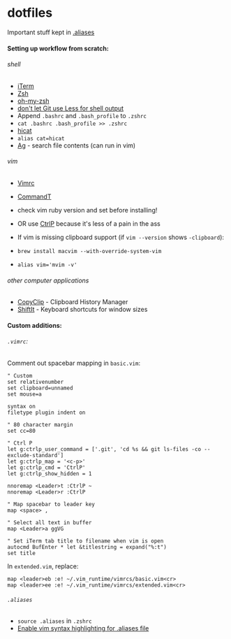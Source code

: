 # dotfiles
Important stuff kept in [.aliases](.aliases)

#### Setting up workflow from scratch:
###### shell
- [iTerm](https://www.iterm2.com/downloads.html)
- [Zsh](https://github.com/robbyrussell/oh-my-zsh/wiki/Installing-ZSH)
- [oh-my-zsh](https://github.com/robbyrussell/oh-my-zsh)
 - [don't let Git use Less for shell output](http://superuser.com/questions/820943/typing-git-log-oneline-in-oh-my-zsh-pipes-to-less)
 - Append `.bashrc` and `.bash_profile` to `.zshrc` 
  - `cat .bashrc .bash_profile >> .zshrc`
- [hicat](https://github.com/rstacruz/hicat)
 - `alias cat=hicat`
- [Ag](https://github.com/ggreer/the_silver_searcher) - search file contents (can run in vim)
 

###### vim
- [Vimrc](https://github.com/amix/vimrc)
- [CommandT](https://github.com/wincent/command-t)
 - check vim ruby version and set before installing!
 - OR use [CtrlP](https://github.com/ctrlpvim/ctrlp.vim) because it's less of a pain in the ass

- If vim is missing clipboard support (if `vim --version` shows `-clipboard`):
 - `brew install macvim --with-override-system-vim`
 - `alias vim='mvim -v'`


###### other computer applications
- [CopyClip](https://itunes.apple.com/us/app/copyclip-clipboard-history/id595191960?mt=12) - Clipboard History Manager
- [ShiftIt](https://github.com/fikovnik/ShiftIt) - Keyboard shortcuts for window sizes


#### Custom additions:
###### `.vimrc`:
Comment out spacebar mapping in `basic.vim`:


```
" Custom
set relativenumber
set clipboard=unnamed
set mouse=a

syntax on
filetype plugin indent on

" 80 character margin
set cc=80

" Ctrl P
let g:ctrlp_user_command = ['.git', 'cd %s && git ls-files -co --exclude-standard']
let g:ctrlp_map = '<c-p>'
let g:ctrlp_cmd = 'CtrlP'
let g:ctrlp_show_hidden = 1

nnoremap <Leader>t :CtrlP ~
nnoremap <Leader>r :CtrlP

" Map spacebar to leader key
map <space> ,

" Select all text in buffer
map <Leader>a ggVG

" Set iTerm tab title to filename when vim is open
autocmd BufEnter * let &titlestring = expand("%:t")
set title

```

In `extended.vim`, replace:
```
map <leader>eb :e! ~/.vim_runtime/vimrcs/basic.vim<cr>
map <leader>ee :e! ~/.vim_runtime/vimrcs/extended.vim<cr>
```

###### `.aliases`
- `source .aliases` in `.zshrc`
- [Enable vim syntax highlighting for .aliases file](http://superuser.com/questions/178412/how-do-i-enable-syntax-highlighting-for-bash-aliases-in-vim)
